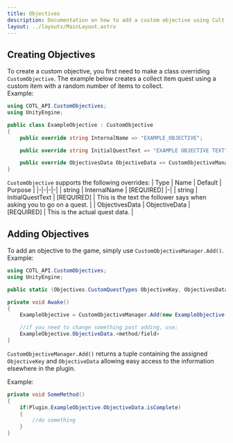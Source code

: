 ```yaml
---
title: Objectives
description: Documentation on how to add a custom objective using Cult of the Lamb API
layout: ../layouts/MainLayout.astro
---
```


## Creating Objectives

To create a custom objective, you first need to make a class overriding `CustomObjective`. The example below creates a collect item quest using a custom item with a random number of items to collect.  
Example:

```csharp
using COTL_API.CustomObjectives;
using UnityEngine;
```

```csharp
public class ExampleObjective : CustomObjective
{
    public override string InternalName => "EXAMPLE_OBJECTIVE";

    public override string InitialQuestText => "EXAMPLE OBJECTIVE TEXT";

    public override ObjectivesData ObjectiveData => CustomObjectiveManager.Objective.CollectItem(ObjectiveKey, Plugin.ExampleItem, Random.Range(15, 26), false, FollowerLocation.Dungeon1_1, 4800f);
}
```

`CustomObjective` supports the following overrides:
| Type | Name | Default | Purpose |
|-|-|-|-|
| string | InternalName | \[REQUIRED\] |-|
| string | InitialQuestText | \[REQUIRED\] | This is the text the follower says when asking you to go on a quest. |
| ObjectivesData | ObjectiveData | \[REQUIRED\] | This is the actual quest data. |

## Adding Objectives

To add an objective to the game, simply use `CustomObjectiveManager.Add()`.  
Example:

```csharp
using COTL_API.CustomObjectives;
using UnityEngine;

public static (Objectives.CustomQuestTypes ObjectiveKey, ObjectivesData ObjectiveData) ExampleObjective { get; private set; }
```

```csharp
private void Awake()
{
    ExampleObjective = CustomObjectiveManager.Add(new ExampleObjective());

    //if you need to change something post adding, use:
    ExampleObjective.ObjectiveData.<method/field>
}
```

`CustomObjectiveManager.Add()` returns a tuple containing the assigned `ObjectiveKey` and `ObjectiveData` allowing easy access to the information elsewhere in the plugin.

Example:

```csharp
private void SomeMethod()
{
    if(Plugin.ExampleObjective.ObjectiveData.isComplete)
    {
        //do something
    }
}
```
